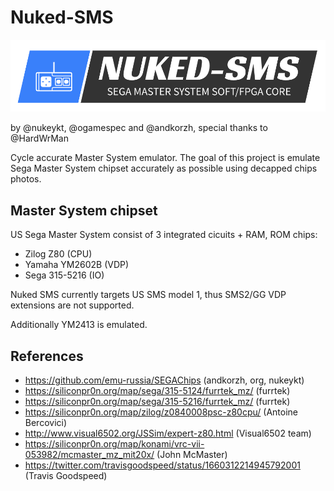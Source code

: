 # Nuked-SMS

![nukedsms_logo](nukedsms_logo.png)

by @nukeykt, @ogamespec and @andkorzh, special thanks to @HardWrMan

Cycle accurate Master System emulator. The goal of this project is emulate Sega Master System chipset accurately as possible using decapped chips photos.

## Master System chipset

US Sega Master System consist of 3 integrated cicuits + RAM, ROM chips:
* Zilog Z80 (CPU)
* Yamaha YM2602B (VDP)
* Sega 315-5216 (IO)

Nuked SMS currently targets US SMS model 1, thus SMS2/GG VDP extensions are not supported.

Additionally YM2413 is emulated.

## References
* https://github.com/emu-russia/SEGAChips (andkorzh, org, nukeykt)
* https://siliconpr0n.org/map/sega/315-5124/furrtek_mz/ (furrtek)
* https://siliconpr0n.org/map/sega/315-5216/furrtek_mz/ (furrtek)
* https://siliconpr0n.org/map/zilog/z0840008psc-z80cpu/ (Antoine Bercovici)
* http://www.visual6502.org/JSSim/expert-z80.html (Visual6502 team)
* https://siliconpr0n.org/map/konami/vrc-vii-053982/mcmaster_mz_mit20x/ (John McMaster)
* https://twitter.com/travisgoodspeed/status/1660312214945792001 (Travis Goodspeed)

